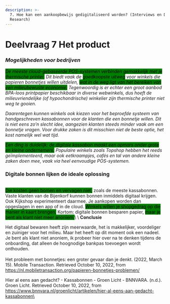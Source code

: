 ```yaml
---
description: >-
  7. Hoe kan een aankoopbewijs gedigitaliseerd worden? (Interviews en Desk
  Research)
---
```


# Deelvraag 7 Het product

### _Mogelijkheden voor bedrijven_

_<mark style="background-color:green;">De meeste cloud-gebaseerde POS-systemen verbinden gemakkelijk met je thermische printer.</mark> Dit biedt vaak de <mark style="background-color:green;">goedkoopste uitweg</mark> voor winkels die papieren bonnetjes willen uitdelen, <mark style="background-color:green;">wat in de weg ligt van het bereiken van een milieubewuste economie.</mark> Tegenwoordig is er echter een groot aanbod BPA-loos printpapier beschikbaar in diverse webwinkels, dus hoeft de milieuvriendelijke (of hypochondrische) winkelier zijn thermische printer niet weg te gooien._

_Daarentegen kunnen winkels ook kiezen voor het beproefde systeem van handgeschreven kassabonnen voor de klanten die een bonnetje willen. Dit is niet eens zo’n slecht idee, aangezien klanten steeds minder vaak om een bonnetje vragen. Voor drukke zaken is dit misschien niet de beste optie, het kost namelijk wel wat tijd._

_<mark style="background-color:green;">Een ding is duidelijk: de digitale kassabon maakt een opmars onder grote en kleine ondernemers.</mark> Populaire winkels zoals Topshop hebben het reeds geïmplementeerd, maar ook eetkraampjes, cafés en tal van andere kleine zaken doen mee, vaak via heel eenvoudige POS-systemen._

### Digitale bonnen lijken de ideale oplossing

\
<mark style="background-color:green;">Die kosten geen bomen en vervagen niet,</mark> zoals de meeste kassabonnen. Vaste klanten van de Bijenkorf kunnen bonnen inmiddels digitaal krijgen. Ook Kijkshop experimenteert daarmee. Je aankopen worden dan opgeslagen in een app of in de cloud. <mark style="background-color:green;">Winkels willen je shopgedrag op die manier in kaart brengen.</mark> Kortom: digitale bonnen besparen papier, <mark style="background-color:green;">maar je bent als klant niet meer anoniem.</mark>\ <mark style="background-color:green;"></mark>\ <mark style="background-color:green;"></mark>**Conclusie**

Het digitaal bewaren heeft zijn meerwaarde, het is makkelijker, voordeliger en zuiniger voor het milieu. Maar het heeft op dit moment ook een nadeel. Je bent als klant niet anoniem, ik probeer hier over na te denken tijdens de onboarding, dat alleen de hoognodige bankpas toevoegen wordt onthouden. \
\
Het probleem met bonnetjes: een groter gevaar dan je denkt. (2022, March 15). Mobile Transaction. Retrieved October 10, 2022, from https://nl.mobiletransaction.org/papieren-bonnetjes-problemen/

Hier al eens aan gedacht? - Kassabonnen - Groen Licht - BNNVARA. (n.d.). Groen Licht. Retrieved October 10, 2022, from https://www.bnnvara.nl/groenlicht/artikelen/hier-al-eens-aan-gedacht-kassabonnen\
